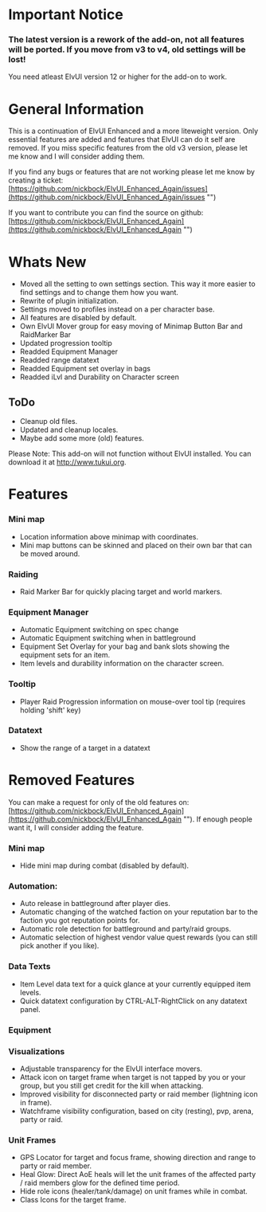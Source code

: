# Important Notice
### **The latest version is a rework of the add-on, not all features will be ported. If you move from v3 to v4, old settings will be lost!**

You need atleast ElvUI version 12 or higher for the add-on to work.

# General Information
This is a continuation of ElvUI Enhanced and a more liteweight version. Only essential features are added and features that ElvUI can do it self are removed. If you miss specific features from the old v3 version, please let me know and I will consider adding them.

If you find any bugs or features that are not working please let me know by creating a ticket: [https://github.com/nickbock/ElvUI_Enhanced_Again/issues](https://github.com/nickbock/ElvUI_Enhanced_Again/issues "")

If you want to contribute you can find the source on github: [https://github.com/nickbock/ElvUI_Enhanced_Again](https://github.com/nickbock/ElvUI_Enhanced_Again "")

# Whats New
- Moved all the setting to own settings section. This way it more easier to find settings and to change them how you want.
- Rewrite of plugin initialization.
- Settings moved to profiles instead on a per character base.
- All features are disabled by default.
- Own ElvUI Mover group for easy moving of Minimap Button Bar and RaidMarker Bar
- Updated progression tooltip
- Readded Equipment Manager
- Readded range datatext
- Readded Equipment set overlay in bags
- Readded iLvl and Durability on Character screen

## ToDo
- Cleanup old files.
- Updated and cleanup locales.
- Maybe add some more (old) features.

Please Note: This add-on will not function without ElvUI installed. You can download it at http://www.tukui.org.
# Features
### Mini map
- Location information above minimap with coordinates.
- Mini map buttons can be skinned and placed on their own bar that can be moved around.
### Raiding
- Raid Marker Bar for quickly placing target and world markers.
### Equipment Manager
- Automatic Equipment switching on spec change
- Automatic Equipment switching when in battleground
- Equipment Set Overlay for your bag and bank slots showing the equipment sets for an item.
- Item levels and durability information on the character screen.

### Tooltip
- Player Raid Progression information on mouse-over tool tip (requires holding 'shift' key)
### Datatext
- Show the range of a target in a datatext

# Removed Features
You can make a request for only of the old features on: [https://github.com/nickbock/ElvUI_Enhanced_Again](https://github.com/nickbock/ElvUI_Enhanced_Again ""). 
If enough people want it, I will consider adding the feature.

### Mini map
- Hide mini map during combat (disabled by default).
### Automation:
- Auto release in battleground after player dies.
- Automatic changing of the watched faction on your reputation bar to the faction you got reputation points for.
- Automatic role detection for battleground and party/raid groups.
- Automatic selection of highest vendor value quest rewards (you can still pick another if you like).
### Data Texts
- Item Level data text for a quick glance at your currently equipped item levels.
- Quick datatext configuration by CTRL-ALT-RightClick on any datatext panel.
### Equipment
### Visualizations
- Adjustable transparency for the ElvUI interface movers.
- Attack icon on target frame when target is not tapped by you or your group, but you still get credit for the kill when attacking.
- Improved visibility for disconnected party or raid member (lightning icon in frame).
- Watchframe visibility configuration, based on city (resting), pvp, arena, party or raid.
### Unit Frames
- GPS Locator for target and focus frame, showing direction and range to party or raid member.
- Heal Glow: Direct AoE heals will let the unit frames of the affected party / raid members glow for the defined time period.
- Hide role icons (healer/tank/damage) on unit frames while in combat.
- Class Icons for the target frame.
